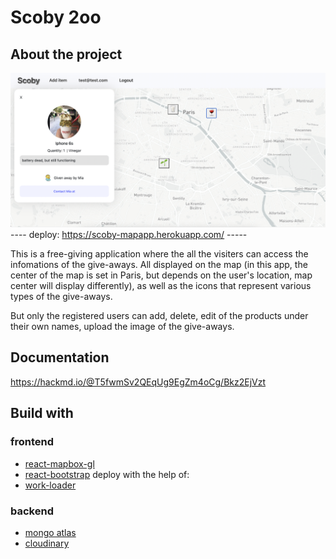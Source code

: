 # Scoby 2oo

## About the project

![project screenshots](https://github.com/yuuumiao/scoby_2oo/blob/master/z-project-screenshots/homepage-screenshot.png)
---- deploy: https://scoby-mapapp.herokuapp.com/ -----

This is a free-giving application where the all the visiters can access the infomations of the give-aways. All displayed on the map (in this app, the center of the map is set in Paris, but depends on the user's location, map center will display differently), as well as the icons that represent various types of the give-aways.

But only the registered users can add, delete, edit of the products under their own names, upload the image of the give-aways.

## Documentation

https://hackmd.io/@T5fwmSv2QEqUg9EgZm4oCg/Bkz2EjVzt

## Build with

### frontend

- [react-mapbox-gl](https://docs.mapbox.com/mapbox-gl-js/api/)
- [react-bootstrap](https://react-bootstrap.github.io/) deploy with the help of:
- [work-loader](https://www.npmjs.com/package/worker-loader)

### backend

- [mongo atlas](https://account.mongodb.com/)
- [cloudinary](https://cloudinary.com/)
